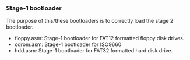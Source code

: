 ### Stage-1 bootloader

The purpose of this/these bootloaders is to correctly load the stage 2
bootloader.

 - floppy.asm:  Stage-1 bootloader for FAT12 formatted floppy disk drives.
 - cdrom.asm:   Stage-1 bootloader for ISO9660
 - hdd.asm:     Stage-1 bootloader for FAT32 formatted hard disk drive.
